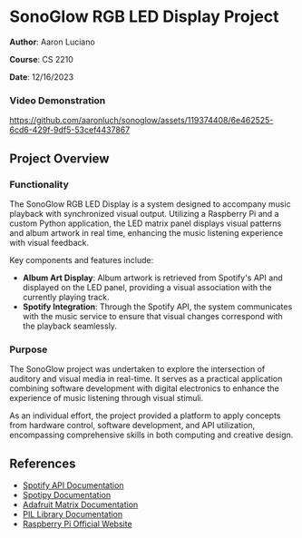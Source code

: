 # SonoGlow RGB LED Display Project

**Author**: Aaron Luciano 

**Course**: CS 2210  

**Date**: 12/16/2023

### Video Demonstration

https://github.com/aaronluch/sonoglow/assets/119374408/6e462525-6cd6-429f-9df5-53cef4437867

## Project Overview

### Functionality

The SonoGlow RGB LED Display is a system designed to accompany music playback with synchronized visual output. Utilizing a Raspberry Pi and a custom Python application, the LED matrix panel displays visual patterns and album artwork in real time, enhancing the music listening experience with visual feedback.

Key components and features include:

- **Album Art Display**: Album artwork is retrieved from Spotify's API and displayed on the LED panel, providing a visual association with the currently playing track.
- **Spotify Integration**: Through the Spotify API, the system communicates with the music service to ensure that visual changes correspond with the playback seamlessly.

### Purpose

The SonoGlow project was undertaken to explore the intersection of auditory and visual media in real-time. It serves as a practical application combining software development with digital electronics to enhance the experience of music listening through visual stimuli.

As an individual effort, the project provided a platform to apply concepts from hardware control, software development, and API utilization, encompassing comprehensive skills in both computing and creative design.

## References

- [Spotify API Documentation](https://developer.spotify.com/documentation/web-api/)
- [Spotipy Documentation](https://spotipy.readthedocs.io/en/2.22.1/)
- [Adafruit Matrix Documentation](https://cdn-learn.adafruit.com/downloads/pdf/raspberry-pi-led-matrix-display.pdf)
- [PIL Library Documentation](https://pillow.readthedocs.io/en/stable/)
- [Raspberry Pi Official Website](https://www.raspberrypi.org/)
